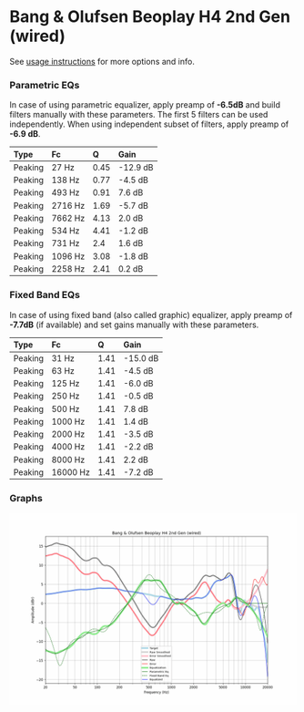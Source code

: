 # Bang & Olufsen Beoplay H4 2nd Gen (wired)
See [usage instructions](https://github.com/jaakkopasanen/AutoEq#usage) for more options and info.

### Parametric EQs
In case of using parametric equalizer, apply preamp of **-6.5dB** and build filters manually
with these parameters. The first 5 filters can be used independently.
When using independent subset of filters, apply preamp of **-6.9 dB**.

| Type    | Fc      |    Q | Gain     |
|:--------|:--------|:-----|:---------|
| Peaking | 27 Hz   | 0.45 | -12.9 dB |
| Peaking | 138 Hz  | 0.77 | -4.5 dB  |
| Peaking | 493 Hz  | 0.91 | 7.6 dB   |
| Peaking | 2716 Hz | 1.69 | -5.7 dB  |
| Peaking | 7662 Hz | 4.13 | 2.0 dB   |
| Peaking | 534 Hz  | 4.41 | -1.2 dB  |
| Peaking | 731 Hz  | 2.4  | 1.6 dB   |
| Peaking | 1096 Hz | 3.08 | -1.8 dB  |
| Peaking | 2258 Hz | 2.41 | 0.2 dB   |

### Fixed Band EQs
In case of using fixed band (also called graphic) equalizer, apply preamp of **-7.7dB**
(if available) and set gains manually with these parameters.

| Type    | Fc       |    Q | Gain     |
|:--------|:---------|:-----|:---------|
| Peaking | 31 Hz    | 1.41 | -15.0 dB |
| Peaking | 63 Hz    | 1.41 | -4.5 dB  |
| Peaking | 125 Hz   | 1.41 | -6.0 dB  |
| Peaking | 250 Hz   | 1.41 | -0.5 dB  |
| Peaking | 500 Hz   | 1.41 | 7.8 dB   |
| Peaking | 1000 Hz  | 1.41 | 1.4 dB   |
| Peaking | 2000 Hz  | 1.41 | -3.5 dB  |
| Peaking | 4000 Hz  | 1.41 | -2.2 dB  |
| Peaking | 8000 Hz  | 1.41 | 2.2 dB   |
| Peaking | 16000 Hz | 1.41 | -7.2 dB  |

### Graphs
![](./Bang%20&%20Olufsen%20Beoplay%20H4%202nd%20Gen%20(wired).png)